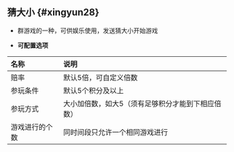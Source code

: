 ## 猜大小 {#xingyun28}

* 群游戏的一种，可供娱乐使用，发送猜大小开始游戏

* **可配置选项**

| 名称 | 说明 |
| :--- | :--- |
| 赔率 | 默认5倍，可自定义倍数 |
| 参玩条件 | 默认5个积分及以上 |
| 参玩方式 | 大小加倍数，如大5（须有足够积分才能到下相应倍数） |
| 游戏进行的个数 | 同时间段只允许一个相同游戏进行 |



